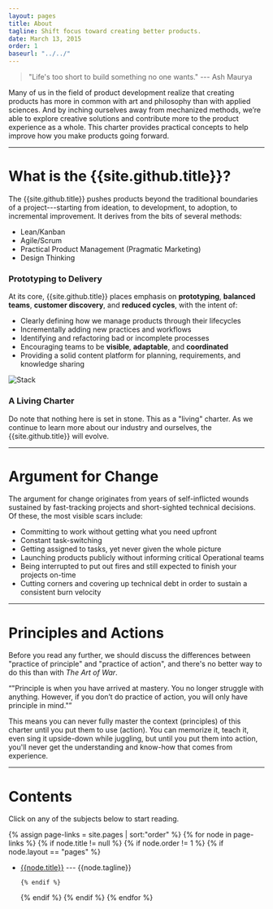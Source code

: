 ```yaml
---
layout: pages
title: About
tagline: Shift focus toward creating better products.
date: March 13, 2015
order: 1
baseurl: "../../"
---
```


> "Life's too short to build something no one wants." --- Ash Maurya

Many of us in the field of product development realize that creating products has more in common with art and philosophy than with applied sciences. And by inching ourselves away from mechanized methods, we’re able to explore creative solutions and contribute more to the product experience as a whole. This charter provides practical concepts to help improve how you make products going forward.

---

# What is the {{site.github.title}}?

The {{site.github.title}} pushes products beyond the traditional boundaries of a project---starting from ideation, to development, to adoption, to incremental improvement. It derives from the bits of several methods:

* Lean/Kanban
* Agile/Scrum
* Practical Product Management (Pragmatic Marketing)
* Design Thinking

### Prototyping to Delivery

At its core, {{site.github.title}} places emphasis on __prototyping__, __balanced teams__, __customer discovery__, and __reduced cycles__, with the intent of:

* Clearly defining how we manage products through their lifecycles
* Incrementally adding new practices and workflows
* Identifying and refactoring bad or incomplete processes
* Encouraging teams to be __visible__, __adaptable__, and __coordinated__
* Providing a solid content platform for planning, requirements, and knowledge sharing

![Stack](https://farm6.staticflickr.com/5613/15533499465_ef3fc6f5fa_z.jpg)

### A Living Charter

Do note that nothing here is set in stone. This as a "living" charter. As we continue to learn more about our industry and ourselves, the {{site.github.title}} will evolve.

---

# Argument for Change

The argument for change originates from years of self-inflicted wounds sustained by fast-tracking projects and short-sighted technical decisions. Of these, the most visible scars include:

* Committing to work without getting what you need upfront
* Constant task-switching
* Getting assigned to tasks, yet never given the whole picture
* Launching products publicly without informing critical Operational teams
* Being interrupted to put out fires and still expected to finish your projects on-time
* Cutting corners and covering up technical debt in order to sustain a consistent burn velocity

---

# Principles and Actions

Before you read any further, we should discuss the differences between "practice of principle" and "practice of action", and there's no better way to do this than with *The Art of War*.

<q>"Principle is when you have arrived at mastery. You no longer struggle with anything. However, if you don’t do practice of action, you will only have principle in mind."</q>

This means you can never fully master the context (principles) of this charter until you put them to use (action). You can memorize it, teach it, even sing it upside-down while juggling, but until you put them into action, you'll never get the understanding and know-how that comes from experience.

---

# Contents

Click on any of the subjects below to start reading.

{% assign page-links = site.pages | sort:"order" %}
{% for node in page-links %}
  {% if node.title != null %}
    {% if node.order != 1 %}
      {% if node.layout == "pages" %}

* [{{node.title}}]({{site.baseurl}}{{node.url}}) --- {{node.tagline}}

      {% endif %}
    {% endif %}
  {% endif %}
{% endfor %}

